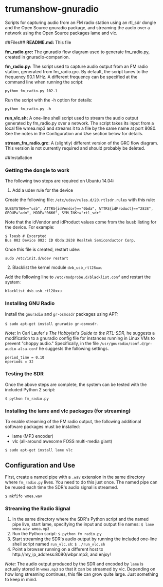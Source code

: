 # trumanshow-gnuradio
Scripts for capturing audio from an FM radio station using an rtl_sdr dongle and the Open Source gnuradio package, and streaming the audio over a network using the Open Source packages lame and vlc.

##Files##
**README.md:** This file

**fm_radio.grc:** The gnuradio flow diagram used to generate fm_radio.py, created in gnuradio-companion.

**fm_radio.py:** The script used to capture audio output from an FM radio station, generated from fm_radio.grc. By default, the script tunes to the frequency 90.1 MHz. A different frequency can be specified at the command line when running the script:

```python fm_radio.py 102.1```

Run the script with the -h option for details:

```python fm_radio.py -h```

**run_vlc.sh:** A one-line shell script used to stream the audio output generated by fm_radio.py over a network. The script takes its input from a local file wmea.mp3 and streams it to a file by the same name at port 8080. See the notes in the Configuration and Use section below for details.

**stream_fm_radio.grc:** A (slightly) different version of the GRC flow diagram. This version is not currently required and should probably be deleted.

##Installation

### Getting the dongle to work
The following two steps are required on Ubuntu 14.04:

1) Add a udev rule for the device

Create the following file: ```/etc/udev/rules.d/20.rtlsdr.rules``` with this rule:
```
SUBSYSTEM=="usb", ATTRS{idVendor}=="0bda", ATTRS{idProduct}=="2838", GROUP="adm", MODE="0666", SYMLINK+="rtl_sdr"
```
Note that the idVendor and idProduct values come from the lsusb listing for the device. For example:
```
$ lsusb # Excerpted
Bus 002 Device 002: ID 0bda:2838 Realtek Semiconductor Corp.
```
Once this file is created, restart udev:
```
sudo /etc/init.d/udev restart
```
2) Blacklist the kernel module ```dvb_usb_rtl28xxu``` 

Add the following line to ```/etc/modprobe.d/blacklist.conf``` and restart the system:
```
blacklist dvb_usb_rtl28xxu
``` 

### Installing GNU Radio 
Install the ```gnuradio``` and ```gr-osmosdr``` packages using APT: 

```$ sudo apt-get install gnuradio gr-osmosdr```.

*Note:* In Carl Laufer's *The Hobbyist's Guide to the RTL-SDR*, he suggests a modification to a gnuradio config file for instances running in Linux VMs to prevent "choppy audio." Specifically, in the file ```/usr/gnuradio/conf.d/gr-audio-alsa.conf``` he suggests the following settings.

```
period_time = 0.10
nperiods = 32
```

### Testing the SDR 
Once the above steps are complete, the system can be tested with the included Python 2 script:

 ```$ python fm_radio.py```

### Installing the lame and vlc packages (for streaming)

To enable streaming of the FM radio output, the following additional software packages must be installed:
* lame (MP3 encoder)
* vlc (all-around awesome FOSS multi-media giant)

```$ sudo apt-get install lame vlc```

## Configuration and Use

First, create a named pipe with a ```.wav``` extension in the same directory where ```fm_radio.py``` lives. You need to do this just once. The named pipe can be reused each time the SDR's audio signal is streamed.

```$ mkfifo wmea.wav```

### Streaming the Radio Signal

1) In the same directory where the SDR's Python script and the named pipe live, start lame, specifying the input and output file names: ```$ lame wmea.wav wmea.mp3```
2) Run the Python script: ```$ python fm_radio.py```
3) Start streaming the SDR's audio output by running the included one-line shell script named ```run_vlc.sh```: ```$ ./run_vlc.sh``` 
4) Point a browser running on a different host to http://my_ip_address:8080/wbpr.mp3, and enjoy!

*Note:* The audio output produced by the SDR and encoded by ```lame``` is actually stored in ```wmea.mp3``` so that it can be streamed by vlc. Depending on how long streaming continues, this file can grow quite large. Just something to keep in mind.
